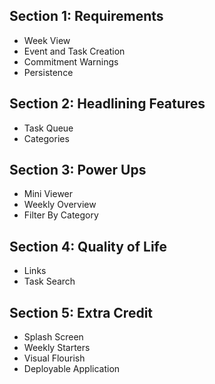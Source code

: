 ## Section 1: Requirements
- Week View
- Event and Task Creation
- Commitment Warnings
- Persistence

## Section 2: Headlining Features
- Task Queue
- Categories

## Section 3: Power Ups
- Mini Viewer
- Weekly Overview
- Filter By Category

## Section 4: Quality of Life
- Links
- Task Search

## Section 5: Extra Credit
- Splash Screen
- Weekly Starters
- Visual Flourish
- Deployable Application
